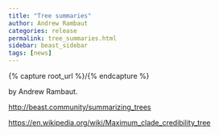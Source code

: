 ```yaml
---
title: "Tree summaries"
author: Andrew Rambaut
categories: release
permalink: tree_summaries.html
sidebar: beast_sidebar
tags: [news]
---
```


{% capture root_url %}/{% endcapture %}

by Andrew Rambaut.

http://beast.community/summarizing_trees

https://en.wikipedia.org/wiki/Maximum_clade_credibility_tree

